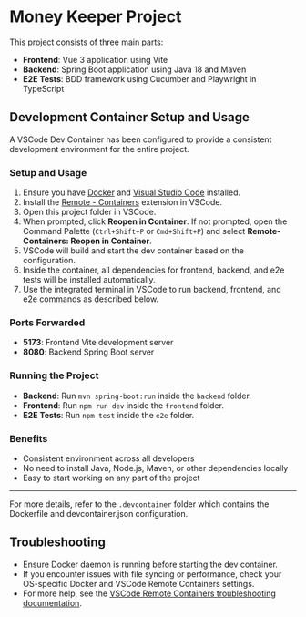 # Money Keeper Project

This project consists of three main parts:
- **Frontend**: Vue 3 application using Vite
- **Backend**: Spring Boot application using Java 18 and Maven
- **E2E Tests**: BDD framework using Cucumber and Playwright in TypeScript

## Development Container Setup and Usage

A VSCode Dev Container has been configured to provide a consistent development environment for the entire project.

### Setup and Usage

1. Ensure you have [Docker](https://www.docker.com/get-started) and [Visual Studio Code](https://code.visualstudio.com/) installed.
2. Install the [Remote - Containers](https://marketplace.visualstudio.com/items?itemName=ms-vscode-remote.remote-containers) extension in VSCode.
3. Open this project folder in VSCode.
4. When prompted, click **Reopen in Container**. If not prompted, open the Command Palette (`Ctrl+Shift+P` or `Cmd+Shift+P`) and select **Remote-Containers: Reopen in Container**.
5. VSCode will build and start the dev container based on the configuration.
6. Inside the container, all dependencies for frontend, backend, and e2e tests will be installed automatically.
7. Use the integrated terminal in VSCode to run backend, frontend, and e2e commands as described below.

### Ports Forwarded

- **5173**: Frontend Vite development server
- **8080**: Backend Spring Boot server

### Running the Project

- **Backend**: Run `mvn spring-boot:run` inside the `backend` folder.
- **Frontend**: Run `npm run dev` inside the `frontend` folder.
- **E2E Tests**: Run `npm test` inside the `e2e` folder.

### Benefits

- Consistent environment across all developers
- No need to install Java, Node.js, Maven, or other dependencies locally
- Easy to start working on any part of the project

---

For more details, refer to the `.devcontainer` folder which contains the Dockerfile and devcontainer.json configuration.

## Troubleshooting

- Ensure Docker daemon is running before starting the dev container.
- If you encounter issues with file syncing or performance, check your OS-specific Docker and VSCode Remote Containers settings.
- For more help, see the [VSCode Remote Containers troubleshooting documentation](https://code.visualstudio.com/docs/remote/troubleshooting).

